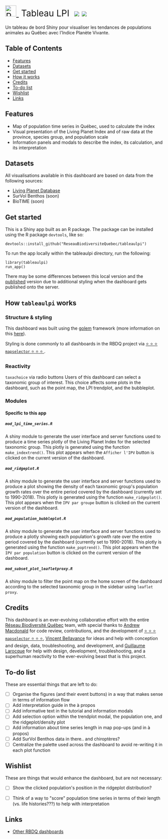 <h1 style="font-weight:normal">
  <a href="https://coleo.biodiversite-quebec.ca/apps/tableaulpi/">
    <img src=https://github.com/ReseauBiodiversiteQuebec/mapselector/blob/main/inst/app/www/coleo_test_small.png?raw=true alt="ReseauBiodiversiteQuebec" width=35>
  </a>
  &nbsp;Tableau LPI&nbsp;
  <a href="https://coleo.biodiversite-quebec.ca/apps/tableaulpi/"><img src=https://img.shields.io/badge/View-TableauLPI-brightgreen.svg?colorA=grey></a>
  <a href="https://opensource.org/licenses/MIT/"><img src=https://img.shields.io/badge/License-MIT-blue.svg?colorA=grey]></a>
</h1>

Un tableau de bord Shiny pour visualiser les tendances de populations animales au Québec avec l'Indice Planète Vivante.
<br> 

## Table of Contents
- [Features](#features)
- [Datasets](#datasets)
- [Get started](#get-started)
- [How it works](#how-it-works)
- [Credits](#credits)
- [To-do list](#to-do-list)
- [Wishlist](#wishlist)
- [Links](#links)


## Features

* Map of population time series in Québec, used to calculate the index
* Visual presentation of the Living Planet Index and of raw data at the province, species group, and population scale
* Information panels and modals to describe the index, its calculation, and its interpretation


## Datasets 

All visualisations available in this dashboard are based on data from the following sources: 
* [Living Planet Database](https://livingplanetindex.org/data_portal)
* SurVol Benthos (soon)
* BioTIME (soon)


## Get started

This is a Shiny app built as an R package. The package can be installed using the R package `devtools`, like so:

```
devtools::install_github("ReseauBiodiversiteQuebec/tableaulpi")
```

To run the app locally within the tableaulpi directory, run the following:

```
library(tableaulpi)
run_app()
```

There may be some differences between this local version and the [published](https://coleo.biodiversite-quebec.ca/apps/tableaulpi/) version due to additional styling when the dashboard gets published onto the server. 


## How `tableaulpi` works

### Structure & styling

This dashboard was built using the [golem](https://thinkr-open.github.io/golem/) framework (more information on this [here](https://engineering-shiny.org/golem.html)).

Styling is done commonly to all dashboards in the RBDQ project via [ :star: :star: :star: `mapselector` :star: :star: :star: ](https://github.com/ReseauBiodiversiteQuebec/mapselector).

### Reactivity

`taxachoice` via radio buttons 
Users of this dashboard can select a taxonomic group of interest. This choice affects some plots in the dashboard, such as the point map, the LPI trendplot, and the bubbleplot.

### Modules

#### Specific to this app

##### `mod_lpi_time_series.R`

A shiny module to generate the user interface and server functions used to produce a time series plotly of the Living Planet Index for the selected taxonomic group. This plotly is generated using the function `make_indextrend()`. This plot appears when the `Afficher l'IPV` button is clicked on the current version of the dashboard.

##### `mod_ridgeplot.R`

A shiny module to generate the user interface and server functions used to produce a plot showing the density of each taxonomic group's population growth rates over the entire period covered by the dashboard (currently set to 1990-2018). This plotly is generated using the function `make_ridgeplot()`. This plot appears when the `IPV par groupe` button is clicked on the current version of the dashboard.

##### `mod_population_bubbleplot.R`

A shiny module to generate the user interface and server functions used to produce a plotly showing each population's growth rate over the entire period covered by the dashboard (currently set to 1990-2018). This plotly is generated using the function `make_poptrend()`. This plot appears when the `IPV par population` button is clicked on the current version of the dashboard.


##### `mod_subset_plot_leafletproxy.R` 

A shiny module to filter the point map on the home screen of the dashboard according to the selected taxonomic group in the sidebar using `leaflet proxy`.


## Credits

This dashboard is an ever-evolving collaborative effort with the entire [Réseau Biodiversité Québec](https://github.com/ReseauBiodiversiteQuebec) team, with special thanks to [Andrew Macdonald](https://github.com/aammd) for code review, contributions, and the development of [:star: :star: :star: `mapselector` :star: :star: :star:](https://github.com/ReseauBiodiversiteQuebec/mapselector), [Vincent Bellavance](https://github.com/VincentBellavance) for ideas and help with conception and design, data, troubleshooting, and development, and [Guillaume Larocque](https://github.com/glaroc) for help with design, development, troubleshooting, and a superhuman reactivity to the ever-evolving beast that is this project.


## To-do list

These are essential things that are left to do:
- [ ] Organise the figures (and their event buttons) in a way that makes sense in terms of information flow
- [ ] Add interpretation guide in the à propos 
- [ ] Add informative text in the tutorial and information modals
- [ ] Add selection option within the trendplot modal, the population one, and the ridgeplot/density plot
- [ ] Add information about time series length in map pop-ups (and in à propos)
- [ ] Add SurVol Benthos data in there.. and chiroptères?
- [ ] Centralize the palette used across the dashboard to avoid re-writing it in each plot function

## Wishlist

These are things that would enhance the dashboard, but are not necessary:
- [ ] Show the clicked population's position in the ridgeplot distribution?
- [ ] Think of a way to "score" population time series in terms of their length (vs. life histories???) to help with interpretation


## Links

* [Other RBDQ dashboards](https://coleo.biodiversite-quebec.ca/apps)
